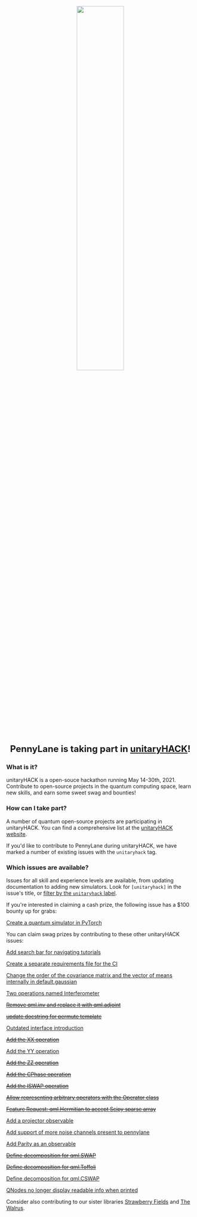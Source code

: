 <p align="center">
  <a href="https://unitaryfund.github.io/unitaryhack/">
    <img width=50% src="https://unitaryfund.github.io/unitaryhack/assets/logo-date.png">
  </a>
</p>

<p align="center" style="font-size:24px">
  <strong>PennyLane is taking part in <a href="https://unitaryfund.github.io/unitaryhack/">unitaryHACK</a>!</strong>
</p>

### What is it?

unitaryHACK is a open-souce hackathon running May 14-30th, 2021. Contribute to open-source projects 
in the quantum computing space, learn new skills, and earn some sweet swag and bounties!

### How can I take part?

A number of quantum open-source projects are participating in unitaryHACK. You can find a comprehensive 
list at the [unitaryHACK website](https://unitaryfund.github.io/unitaryhack/participating-projects.html). 

If you'd like to contribute to PennyLane during unitaryHACK, we have marked a number of existing issues 
with the ``unitaryhack`` tag.

### Which issues are available?

Issues for all skill and experience levels are available, from updating documentation to adding new simulators. 
Look for ``[unitaryhack]`` in the issue's title, or [filter by the ``unitaryhack`` label](https://github.com/pennylaneai/pennylane/labels/unitaryhack).

If you're interested in claiming a cash prize, the following issue has a $100 bounty up for grabs:

[Create a quantum simulator in PyTorch](https://github.com/PennyLaneAI/pennylane/issues/1225)

You can claim swag prizes by contributing to these other unitaryHACK issues:

[Add search bar for navigating tutorials](https://github.com/PennyLaneAI/pennylane/issues/1296)

[Create a separate requirements file for the CI](https://github.com/PennyLaneAI/pennylane/issues/1292)

[Change the order of the covariance matrix and the vector of means internally in default.gaussian](https://github.com/PennyLaneAI/pennylane/issues/1257)

[Two operations named Interferometer](https://github.com/PennyLaneAI/pennylane/issues/1256)

[~~Remove qml.inv and replace it with qml.adjoint~~](https://github.com/PennyLaneAI/pennylane/issues/1195)

[~~update docstring for permute template~~](https://github.com/PennyLaneAI/pennylane/issues/1193)

[Outdated interface introduction](https://github.com/PennyLaneAI/pennylane/issues/1155)

[~~Add the XX operation~~](https://github.com/PennyLaneAI/pennylane/issues/1149)

[Add the YY operation](https://github.com/PennyLaneAI/pennylane/issues/1347)

[~~Add the ZZ operation~~](https://github.com/PennyLaneAI/pennylane/issues/1148)

[~~Add the CPhase operation~~](https://github.com/PennyLaneAI/pennylane/issues/1147)

[~~Add the ISWAP operation~~](https://github.com/PennyLaneAI/pennylane/issues/1146)

[~~Allow representing arbitrary operators with the Operator class~~](https://github.com/PennyLaneAI/pennylane/issues/1120)

[~~Feature Request: qml.Hermitian to accept Scipy sparse array~~](https://github.com/PennyLaneAI/pennylane/issues/1116)

[Add a projector observable](https://github.com/PennyLaneAI/pennylane/issues/1059)

[Add support of more noise channels present to pennylane](https://github.com/PennyLaneAI/pennylane/issues/971)

[Add Parity as an observable](https://github.com/PennyLaneAI/pennylane/issues/193)

[~~Define decomposition for qml.SWAP~~](https://github.com/PennyLaneAI/pennylane/issues/1304)

[~~Define decomposition for qml.Toffoli~~](https://github.com/PennyLaneAI/pennylane/issues/1305)

[Define decomposition for qml.CSWAP](https://github.com/PennyLaneAI/pennylane/issues/1306)

[QNodes no longer display readable info when printed](https://github.com/PennyLaneAI/pennylane/issues/1352)

Consider also contributing to our sister libraries [Strawberry Fields](https://github.com/XanaduAI/strawberryfields/labels/unitaryhack) and [The Walrus](https://github.com/XanaduAI/thewalrus/labels/unitaryhack).
